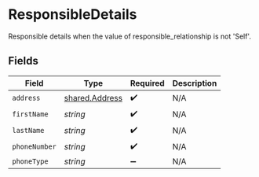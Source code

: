 # ResponsibleDetails

Responsible details when the value of responsible_relationship is not 'Self'.


## Fields

| Field                                                   | Type                                                    | Required                                                | Description                                             |
| ------------------------------------------------------- | ------------------------------------------------------- | ------------------------------------------------------- | ------------------------------------------------------- |
| `address`                                               | [shared.Address](../../../sdk/models/shared/address.md) | :heavy_check_mark:                                      | N/A                                                     |
| `firstName`                                             | *string*                                                | :heavy_check_mark:                                      | N/A                                                     |
| `lastName`                                              | *string*                                                | :heavy_check_mark:                                      | N/A                                                     |
| `phoneNumber`                                           | *string*                                                | :heavy_check_mark:                                      | N/A                                                     |
| `phoneType`                                             | *string*                                                | :heavy_minus_sign:                                      | N/A                                                     |